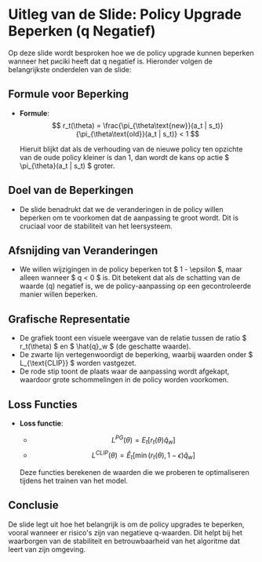 # Uitleg van de Slide: Policy Upgrade Beperken (q Negatief)

Op deze slide wordt besproken hoe we de policy upgrade kunnen beperken wanneer het рисiki heeft dat q negatief is. Hieronder volgen de belangrijkste onderdelen van de slide:

## Formule voor Beperking

- **Formule**: 
  $$ r_t(\theta) = \frac{\pi_{\theta\text{new}}(a_t | s_t)}{\pi_{\theta\text{old}}(a_t | s_t)} < 1 $$
  
  Hieruit blijkt dat als de verhouding van de nieuwe policy ten opzichte van de oude policy kleiner is dan 1, dan wordt de kans op actie $ \pi_{\theta}(a_t | s_t) $ groter.

## Doel van de Beperkingen

- De slide benadrukt dat we de veranderingen in de policy willen beperken om te voorkomen dat de aanpassing te groot wordt. Dit is cruciaal voor de stabiliteit van het leersysteem.

## Afsnijding van Veranderingen

- We willen wijzigingen in de policy beperken tot $ 1 - \epsilon $, maar alleen wanneer $ q < 0 $ is. Dit betekent dat als de schatting van de waarde (q) negatief is, we de policy-aanpassing op een gecontroleerde manier willen beperken.

## Grafische Representatie

- De grafiek toont een visuele weergave van de relatie tussen de ratio $ r_t(\theta) $ en $ \hat{q}_w $ (de geschatte waarde).
- De zwarte lijn vertegenwoordigt de beperking, waarbij waarden onder $ L_{\text{CLIP}} $ worden vastgezet.
- De rode stip toont de plaats waar de aanpassing wordt afgekapt, waardoor grote schommelingen in de policy worden voorkomen.

## Loss Functies

- **Loss functie**:
  - $$ L^{PG}(\theta) = E_t [r_t(\theta) \hat{q}_w] $$
  - $$ L^{CLIP}(\theta) = \hat{E}_t [\min(r_t(\theta), 1 - \epsilon) \hat{q}_w] $$
  
  Deze functies berekenen de waarden die we proberen te optimaliseren tijdens het trainen van het model.

## Conclusie

De slide legt uit hoe het belangrijk is om de policy upgrades te beperken, vooral wanneer er risico's zijn van negatieve q-waarden. Dit helpt bij het waarborgen van de stabiliteit en betrouwbaarheid van het algoritme dat leert van zijn omgeving.